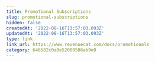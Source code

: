 ```yaml
---
title: Promotional Subscriptions
slug: promotional-subscriptions
hidden: false
createdAt: '2022-08-16T13:57:03.093Z'
updatedAt: '2022-08-16T13:57:03.093Z'
type: link
link_url: https://www.revenuecat.com/docs/promotionals
category: 646582c0a0e52000586ab9e0
---
```

